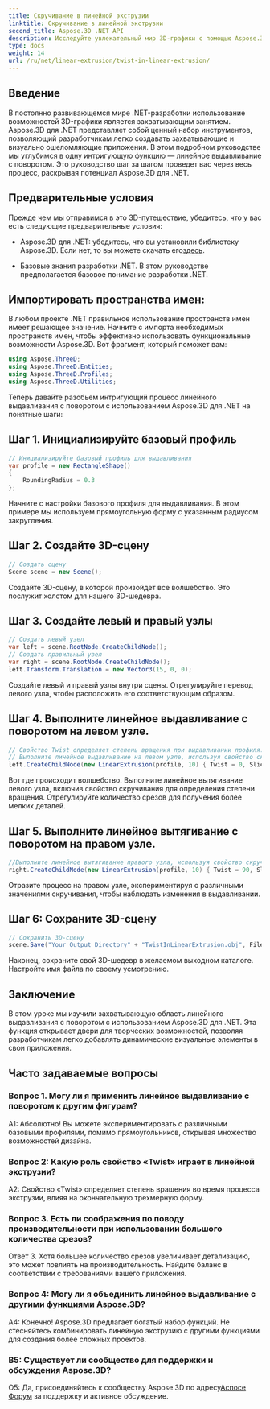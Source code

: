 ```yaml
---
title: Скручивание в линейной экструзии
linktitle: Скручивание в линейной экструзии
second_title: Aspose.3D .NET API
description: Исследуйте увлекательный мир 3D-графики с помощью Aspose.3D для .NET. Изучите шаг за шагом линейную экструзию с поворотом.
type: docs
weight: 14
url: /ru/net/linear-extrusion/twist-in-linear-extrusion/
---
```

## Введение

В постоянно развивающемся мире .NET-разработки использование возможностей 3D-графики является захватывающим занятием. Aspose.3D для .NET представляет собой ценный набор инструментов, позволяющий разработчикам легко создавать захватывающие и визуально ошеломляющие приложения. В этом подробном руководстве мы углубимся в одну интригующую функцию — линейное выдавливание с поворотом. Это руководство шаг за шагом проведет вас через весь процесс, раскрывая потенциал Aspose.3D для .NET.

## Предварительные условия

Прежде чем мы отправимся в это 3D-путешествие, убедитесь, что у вас есть следующие предварительные условия:

-  Aspose.3D для .NET: убедитесь, что вы установили библиотеку Aspose.3D. Если нет, то вы можете скачать его[здесь](https://releases.aspose.com/3d/net/).

- Базовые знания разработки .NET. В этом руководстве предполагается базовое понимание разработки .NET.

## Импортировать пространства имен:

В любом проекте .NET правильное использование пространств имен имеет решающее значение. Начните с импорта необходимых пространств имен, чтобы эффективно использовать функциональные возможности Aspose.3D. Вот фрагмент, который поможет вам:

```csharp
using Aspose.ThreeD;
using Aspose.ThreeD.Entities;
using Aspose.ThreeD.Profiles;
using Aspose.ThreeD.Utilities;
```

Теперь давайте разобьем интригующий процесс линейного выдавливания с поворотом с использованием Aspose.3D для .NET на понятные шаги:

## Шаг 1. Инициализируйте базовый профиль

```csharp
// Инициализируйте базовый профиль для выдавливания
var profile = new RectangleShape()
{
    RoundingRadius = 0.3
};
```

Начните с настройки базового профиля для выдавливания. В этом примере мы используем прямоугольную форму с указанным радиусом закругления.

## Шаг 2. Создайте 3D-сцену

```csharp
// Создать сцену
Scene scene = new Scene();
```

Создайте 3D-сцену, в которой произойдет все волшебство. Это послужит холстом для нашего 3D-шедевра.

## Шаг 3. Создайте левый и правый узлы

```csharp
// Создать левый узел
var left = scene.RootNode.CreateChildNode();
// Создать правильный узел
var right = scene.RootNode.CreateChildNode();
left.Transform.Translation = new Vector3(15, 0, 0);
```

Создайте левый и правый узлы внутри сцены. Отрегулируйте перевод левого узла, чтобы расположить его соответствующим образом.

## Шаг 4. Выполните линейное выдавливание с поворотом на левом узле.

```csharp
// Свойство Twist определяет степень вращения при выдавливании профиля.
// Выполните линейное выдавливание на левом узле, используя свойство скручивания и срезов.
left.CreateChildNode(new LinearExtrusion(profile, 10) { Twist = 0, Slices = 100 });
```

Вот где происходит волшебство. Выполните линейное вытягивание левого узла, включив свойство скручивания для определения степени вращения. Отрегулируйте количество срезов для получения более мелких деталей.

## Шаг 5. Выполните линейное вытягивание с поворотом на правом узле.

```csharp
//Выполните линейное вытягивание правого узла, используя свойство скручивания и срезов.
right.CreateChildNode(new LinearExtrusion(profile, 10) { Twist = 90, Slices = 100 });
```

Отразите процесс на правом узле, экспериментируя с различными значениями скручивания, чтобы наблюдать изменения в выдавливании.

## Шаг 6: Сохраните 3D-сцену

```csharp
// Сохранить 3D-сцену
scene.Save("Your Output Directory" + "TwistInLinearExtrusion.obj", FileFormat.WavefrontOBJ);
```

Наконец, сохраните свой 3D-шедевр в желаемом выходном каталоге. Настройте имя файла по своему усмотрению.

## Заключение

В этом уроке мы изучили захватывающую область линейного выдавливания с поворотом с использованием Aspose.3D для .NET. Эта функция открывает двери для творческих возможностей, позволяя разработчикам легко добавлять динамические визуальные элементы в свои приложения.

## Часто задаваемые вопросы

### Вопрос 1. Могу ли я применить линейное выдавливание с поворотом к другим фигурам?

А1: Абсолютно! Вы можете экспериментировать с различными базовыми профилями, помимо прямоугольников, открывая множество возможностей дизайна.

### Вопрос 2: Какую роль свойство «Twist» играет в линейной экструзии?

A2: Свойство «Twist» определяет степень вращения во время процесса экструзии, влияя на окончательную трехмерную форму.

### Вопрос 3. Есть ли соображения по поводу производительности при использовании большого количества срезов?

Ответ 3. Хотя большее количество срезов увеличивает детализацию, это может повлиять на производительность. Найдите баланс в соответствии с требованиями вашего приложения.

### Вопрос 4: Могу ли я объединить линейное выдавливание с другими функциями Aspose.3D?

А4: Конечно! Aspose.3D предлагает богатый набор функций. Не стесняйтесь комбинировать линейную экструзию с другими функциями для создания более сложных проектов.

### В5: Существует ли сообщество для поддержки и обсуждения Aspose.3D?

 О5: Да, присоединяйтесь к сообществу Aspose.3D по адресу[Аспосе Форум](https://forum.aspose.com/c/3d/18) за поддержку и активное обсуждение.
